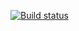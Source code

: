 [![Build status](https://ci.appveyor.com/api/projects/status/5mqg3h208iccxfjx?svg=true)](https://ci.appveyor.com/project/druffy10/gradletask5)